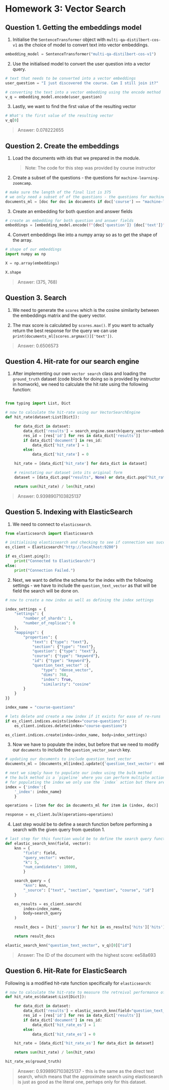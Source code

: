 # Homework 3: Vector Search

## Question 1. Getting the embeddings model

1. Initialise the `SentenceTransformer` object with `multi-qa-distilbert-cos-v1` as the choice of model to convert text into vector embeddings.

```python
embedding_model = SentenceTransformer("multi-qa-distilbert-cos-v1")
```

2. Use the initialised model to convert the user question into a vector query.

```python
# text that needs to be converted into a vector embeddings
user_question = "I just discovered the course. Can I still join it?"

# converting the text into a vector embedding using the encode method
v_q = embedding_model.encode(user_question)
```

3. Lastly, we want to find the first value of the resulting vector

```python
# What's the first value of the resulting vector
v_q[0]
```

> Answer: 0.078222655

## Question 2. Create the embeddings

1. Load the documents with ids that we prepared in the module.

   > Note: The code for this step was provided by course instructor

2. Create a subset of the questions - the questions for `machine-learning-zoomcamp`.

```python
# make sure the length of the final list is 375
# we only need a subset of of the questions - the questions for machine-learning-zoomcamp
documents_ml = [doc for doc in documents if doc['course'] == "machine-learning-zoomcamp"]
```

3. Create an embedding for both question and answer fields

```python
# create an embedding for both question and answer fields
embeddings = [embedding_model.encode(f"{doc['question']} {doc['text']}") for doc in documents_ml]
```

4. Convert embeddings like into a numpy array so as to get the shape of the array.

```python
# shape of our embeddings
import numpy as np

X = np.array(embeddings)

X.shape
```

> Answer: (375, 768)

## Question 3. Search

1. We need to generate the `scores` which is the cosine similarity between the embeddings matrix and the query vector.

2. The max score is calculated by `scores.max()`. If you want to actually return the best response for the query we can use `print(documents_ml[scores.argmax()]['text'])`.

> Answer: 0.6506573

## Question 4. Hit-rate for our search engine

1. After implementing our own `vector search` class and loading the `ground_truth` dataset (code block for doing so is provided by instructor in homwork), we need to calculate the hit rate using the following function:

```python

from typing import List, Dict

# now to calculate the hit-rate using our VectorSearchEngine
def hit_rate(dataset:List[Dict]):

    for data_dict in dataset:
        data_dict['results'] = search_engine.search(query_vector=embedding_model.encode(data_dict['question']), num_of_res=5)
        res_id = [res['id'] for res in data_dict['results']]
        if data_dict['document'] in res_id:
            data_dict['hit_rate'] = 1
        else:
            data_dict['hit_rate'] = 0

    hit_rate = [data_dict['hit_rate'] for data_dict in dataset]

    # reinstating our dataset into its original form
    dataset = [data_dict.pop("results", None) or data_dict.pop("hit_rate", None) for data_dict in dataset]

    return sum(hit_rate) / len(hit_rate)
```

> Answer: 0.9398907103825137

## Question 5. Indexing with ElasticSearch

1. We need to connect to `elasticsearch`.

```python
from elasticsearch import Elasticsearch

# initialising elasticsearch and checking to see if connection was successful
es_client = Elasticsearch("http://localhost:9200")

if es_client.ping():
    print("Connected to ElasticSearch!")
else:
    print("Connection Failed.")
```

2. Next, we want to define the schema for the index with the following settings - we have to include the `question_text_vector` as that will be field the search will be done on.

```python
# now to create a new index as well as defining the index settings

index_settings = {
    "settings": {
        "number_of_shards": 1,
        "number_of_replicas": 0
    },
    "mappings": {
        "properties": {
            "text": {"type": "text"},
            "section": {"type": "text"},
            "question": {"type": "text"},
            "course": {"type": "keyword"},
            "id": {"type": "keyword"},
            "question_text_vector" :{
                "type": "dense_vector",
                "dims": 768,
                "index": True,
                "similarity": "cosine"
        }
    }
}}

index_name = "course-questions"

# lets delete and create a new index if it exists for ease of re-runs
if es_client.indices.exists(index="course-questions"):
    es_client.indices.delete(index="course-questions")

es_client.indices.create(index=index_name, body=index_settings)
```

3. Now we have to populate the index, but before that we need to modify our `documents` to include the `question_vector_search` key.

```python
# updating our documents to include question_text_vector
documents_ml = [documents_ml[index].update({'question_text_vector': embeddings[index]}) or documents_ml[index] for index in range(len(documents_ml))]

# next we simply have to populate our index using the bulk method
# the bulk method is a `pipeline` where you can perform multiple actions in single request
# for populating the index we only use the `index` action but there are others (e.g. delete, update or create)
index = {'index':{
    '_index': index_name}
    }

operations = [item for doc in documents_ml for item in (index, doc)]

response = es_client.bulk(operations=operations)
```

4. Last step would be to define a search function before performing a search with the given query from question 1.

```python
# last step for this function would be to define the search query function for elasticsearch
def elastic_search_knn(field, vector):
    knn = {
        "field": field,
        "query_vector": vector,
        "k": 5,
        "num_candidates": 10000,
        }

    search_query = {
        "knn": knn,
        "_source": ["text", "section", "question", "course", "id"]
    }

    es_results = es_client.search(
        index=index_name,
        body=search_query
    )

    result_docs = [hit['_source'] for hit in es_results['hits']['hits']]

    return result_docs

elastic_search_knn("question_text_vector", v_q)[0]["id"]
```

> Answer: The ID of the document with the highest score: ee58a693

## Question 6. Hit-Rate for ElasticSearch

Following is a modified hit-rate function specifically for `elasticsearch`:

```python
# now to calculate the hit-rate to measure the retreival performance of ElasticSearch
def hit_rate_es(dataset:List[Dict]):

    for data_dict in dataset:
        data_dict['results'] = elastic_search_knn(field="question_text_vector", vector=embedding_model.encode(data_dict["question"]))
        res_id = [res['id'] for res in data_dict['results']]
        if data_dict['document'] in res_id:
            data_dict['hit_rate_es'] = 1
        else:
            data_dict['hit_rate_es'] = 0

    hit_rate = [data_dict['hit_rate_es'] for data_dict in dataset]

    return sum(hit_rate) / len(hit_rate)

hit_rate_es(ground_truth)
```

> Answer: 0.9398907103825137 - this is the same as the direct text search, which means that the approximate search using elasticsearch is just as good as the literal one, perhaps only for this dataset.
